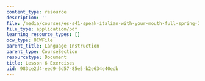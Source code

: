 ```yaml
---
content_type: resource
description: ''
file: /media/courses/es-s41-speak-italian-with-your-mouth-full-spring-2012/983ce2d4eed96d5785e5b2e634e40edb_MITES_S41S12_compiti_6.pdf
file_type: application/pdf
learning_resource_types: []
ocw_type: OCWFile
parent_title: Language Instruction
parent_type: CourseSection
resourcetype: Document
title: Lesson 6 Exercises
uid: 983ce2d4-eed9-6d57-85e5-b2e634e40edb
---
```

